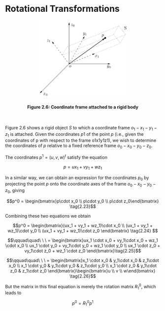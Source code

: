 &emsp;
# Rotational Transformations

<div align=center>
    <img src="imgs/2.6.png" width=300>
    <h4>Figure 2.6: Coordinate frame attached to a rigid body<h>
</div>
&emsp;

Figure 2.6 shows a rigid object $S$ to which a coordinate frame $o_1-x_1-y_1-z_1$ is attached. Given the coordinates $p1$ of the point $p$ (i.e., given the coordinates of p with respect to the frame o1x1y1z1), we wish to determine the coordinates of $p$ relative to a fixed reference frame $o_0-x_0-y_0-z_0$.

The coordinates $p^1 = (u, v, w)^t$ satisfy the equation

$$p = ux_1 + vy_1 +wz_1 \tag{2.22}$$

In a similar way, we can obtain an expression for the coordinates $p_0$ by projecting the point $p$ onto the coordinate axes of the frame $o_0-x_0-y_0-z_0$, giving

$$p^0 = \begin{bmatrix}p\cdot x_0 \\ p\cdot y_0 \\ p\cdot z_0\end{bmatrix} \tag{2.23}$$

Combining these two equations we obtain

$$p^0 = \begin{bmatrix}(ux_1 + vy_1 + wz_1)\cdot x_0 \\
(ux_1 + vy_1 + wz_1)\cdot y_0 \\
(ux_1 + vy_1 + wz_1)\cdot z_0
\end{bmatrix} \tag{2.24} $$

$$\qquad\quad\ \ \ = \begin{bmatrix}ux_1 \cdot x_0 + vy_1\cdot x_0 + wz_1 \cdot x_0 \\
ux_1 \cdot y_0 + vy_1\cdot y_0 + wz_1 \cdot y_0 \\
ux_1 \cdot z_0 + vy_1\cdot z_0 + wz_1 \cdot z_0 
\end{bmatrix}\tag{2.25}$$

$$\qquad\quad\ \ \ = \begin{bmatrix}x_1 \cdot x_0 & y_1\cdot x_0 & z_1\cdot x_0 \\ 
x_1 \cdot y_0 & y_1\cdot y_0 & z_1\cdot y_0 \\ 
x_1 \cdot z_0 & y_1\cdot z_0 & z_1\cdot z_0 
\end{bmatrix}\begin{bmatrix}u \\ v \\ w\end{bmatrix} \tag{2.26}$$

But the matrix in this final equation is merely the rotation matrix $R^0_1$, which leads to

$$p^0 = R^0_1p^1$$



